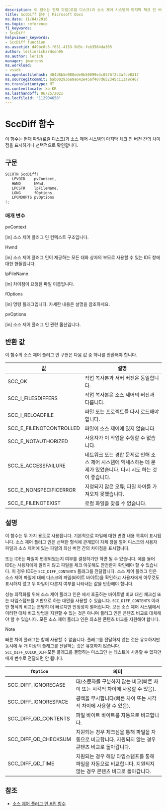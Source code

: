 ```yaml
---
description: 이 함수는 현재 파일(로컬 디스크)과 소스 제어 시스템의 마지막 체크 인 버전 간의 차이점을 표시하거나 선택적으로 확인합니다.
title: SccDiff 함수 | Microsoft Docs
ms.date: 11/04/2016
ms.topic: reference
f1_keywords:
- SccDiff
helpviewer_keywords:
- SccDiff function
ms.assetid: d49bc8c5-f631-4153-9d3c-feb3564da305
author: leslierichardson95
ms.author: lerich
manager: jmartens
ms.workload:
- vssdk
ms.openlocfilehash: 484d8b5e988ede9b50099e3c0376f2c3afce8317
ms.sourcegitcommit: bab002936a9a642e45af407d652345c113a9c467
ms.translationtype: MT
ms.contentlocale: ko-KR
ms.lasthandoff: 06/25/2021
ms.locfileid: "112904658"
---
```

# <a name="sccdiff-function"></a>SccDiff 함수
이 함수는 현재 파일(로컬 디스크)과 소스 제어 시스템의 마지막 체크 인 버전 간의 차이점을 표시하거나 선택적으로 확인합니다.

## <a name="syntax"></a>구문

```cpp
SCCRTN SccDiff(
   LPVOID    pvContext,
   HWND      hWnd,
   LPCSTR    lpFileName,
   LONG      fOptions,
   LPCMDOPTS pvOptions
);
```

### <a name="parameters"></a>매개 변수
 pvContext

[in] 소스 제어 플러그 인 컨텍스트 구조입니다.

 Hwnd

[in] 소스 제어 플러그 인이 제공하는 모든 대화 상자의 부모로 사용할 수 있는 IDE 창에 대한 핸들입니다.

 lpFileName

[in] 차이점이 요청된 파일 이름입니다.

 fOptions

[in] 명령 플래그입니다. 자세한 내용은 설명을 참조하세요.

 pvOptions

[in] 소스 제어 플러그 인 관련 옵션입니다.

## <a name="return-value"></a>반환 값
 이 함수의 소스 제어 플러그 인 구현은 다음 값 중 하나를 반환해야 합니다.

|값|설명|
|-----------|-----------------|
|SCC_OK|작업 복사본과 서버 버전은 동일합니다.|
|SCC_I_FILESDIFFERS|작업 복사본은 소스 제어의 버전과 다릅니다.|
|SCC_I_RELOADFILE|파일 또는 프로젝트를 다시 로드해야 합니다.|
|SCC_E_FILENOTCONTROLLED|파일이 소스 제어에 있지 않습니다.|
|SCC_E_NOTAUTHORIZED|사용자가 이 작업을 수행할 수 없습니다.|
|SCC_E_ACCESSFAILURE|네트워크 또는 경합 문제로 인해 소스 제어 시스템에 액세스하는 데 문제가 있었습니다. 다시 시도 하는 것이 좋습니다.|
|SCC_E_NONSPECIFICERROR|지정되지 않은 오류; 파일 차이를 가져오지 못했습니다.|
|SCC_E_FILENOTEXIST|로컬 파일을 찾을 수 없습니다.|

## <a name="remarks"></a>설명
 이 함수는 두 가지 용도로 사용됩니다. 기본적으로 파일에 대한 변경 내용 목록이 표시됩니다. 소스 제어 플러그 인은 선택한 형식에 관계없이 자체 창을 열어 디스크의 사용자 파일과 소스 제어에 있는 파일의 최신 버전 간의 차이점을 표시합니다.

 또는 IDE는 파일이 변경되었는지 여부를 결정하기만 하면 될 수 있습니다. 예를 들어 IDE는 사용자에게 알리지 않고 파일을 체크 아웃해도 안전한지 확인해야 할 수 있습니다. 이 경우 IDE는 `SCC_DIFF_CONTENTS` 플래그를 전달합니다. 소스 제어 플러그 인은 소스 제어 파일에 대해 디스크의 파일(바이트 바이트)을 확인하고 사용자에게 아무것도 표시하지 않고 두 파일이 다른지 여부를 나타내는 값을 반환해야 합니다.

 성능 최적화를 위해 소스 제어 플러그 인은 에서 호출하는 바이트별 비교 대신 체크섬 또는 타임스탬프를 기반으로 하는 대안을 사용할 수 있습니다. `SCC_DIFF_CONTENTS` 이러한 형식의 비교는 분명히 더 빠르지만 안정성이 떨어집니다. 모든 소스 제어 시스템에서 이러한 대체 비교 방법을 지원할 수 있는 것은 아니며 플러그 인은 콘텐츠 비교로 대체해야 할 수 있습니다. 모든 소스 제어 플러그 인은 최소한 콘텐츠 비교를 지원해야 합니다.

> [!NOTE]
> 빠른 차이 플래그는 함께 사용할 수 없습니다. 플래그를 전달하지 않는 것은 유효하지만 동시에 두 개 이상의 플래그를 전달하는 것은 유효하지 않습니다. `SCC_DIFF_QUICK_DIFF`모든 플래그를 결합하는 마스크인 는 테스트에 사용할 수 있지만 매개 변수로 전달되면 안 됩니다.

|`fOption`|의미|
|---------------|-------------|
|SCC_DIFF_IGNORECASE|대/소문자를 구분하지 않는 비교(빠른 차이 또는 시각적 차이에 사용할 수 있음).|
|SCC_DIFF_IGNORESPACE|공백을 무시합니다(빠른 차이 또는 시각적 차이에 사용할 수 있음).|
|SCC_DIFF_QD_CONTENTS|파일 바이트 바이트를 자동으로 비교합니다.|
|SCC_DIFF_QD_CHECKSUM|지원되는 경우 체크섬을 통해 파일을 자동으로 비교합니다. 지원되지 않는 경우 콘텐츠 비교로 돌아갑니다.|
|SCC_DIFF_QD_TIME|지원되는 경우 해당 타임스탬프를 통해 파일을 자동으로 비교합니다. 지원되지 않는 경우 콘텐츠 비교로 돌아갑니다.|

## <a name="see-also"></a>참조
- [소스 제어 플러그 인 API 함수](../extensibility/source-control-plug-in-api-functions.md)
